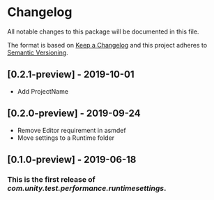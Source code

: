# Changelog
All notable changes to this package will be documented in this file.

The format is based on [Keep a Changelog](http://keepachangelog.com/en/1.0.0/)
and this project adheres to [Semantic Versioning](http://semver.org/spec/v2.0.0.html).

## [0.2.1-preview] - 2019-10-01

- Add ProjectName

## [0.2.0-preview] - 2019-09-24

- Remove Editor requirement in asmdef
- Move settings to a Runtime folder

## [0.1.0-preview] - 2019-06-18

### This is the first release of *com.unity.test.performance.runtimesettings*.

